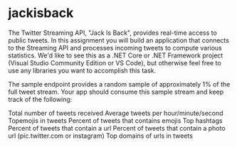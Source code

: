 # jackisback

The Twitter Streaming API, "Jack Is Back", provides real-time access to public tweets. In this assignment you will build an application that connects to the Streaming API and processes incoming tweets to compute various statistics. We'd like to see this as a .NET Core or .NET Framework project (Visual Studio Community Edition or VS Code), but otherwise feel free to use any libraries you want to accomplish this task.

The sample endpoint provides a random sample of approximately 1% of the full tweet stream. Your app should consume this sample stream and keep track of the following:

Total number of tweets received
Average tweets per hour/minute/second
Topemojis in tweets
Percent of tweets that contains emojis
Top hashtags
Percent of tweets that contain a url
Percent of tweets that contain a photo url (pic.twitter.com or instagram)
Top domains of urls in tweets
